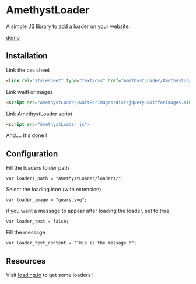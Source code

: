 # AmethystLoader
A simple JS library to add a loader on your website.

[demo](http://projets.melvin-lemoine.me/AmethystLoader/demo/)


## Installation

Link the css sheet
```html
<link rel="stylesheet" type="text/css" href="AmethystLoader/AmethystLoader.css" />
```

Link waitForImages
```html
<script src="AmethystLoader/waitForImages/dist/jquery.waitforimages.min.js">
```

Link AmethystLoader script
```html
<script src="AmethystLoader.js">
```

And.... It's done !

## Configuration

Fill the loaders folder path
```JS
var loaders_path = "AmethystLoader/loaders/";
```
Select the loading icon (with extension)
```JS
var loader_image = "gears.svg";
```
if you want a message to appear after loading the loader, set to true.
```JS
var loader_text = false;
```
Fill the message
```JS
var loader_text_content = "This is the message !";
```

## Resources
Visit [loading.io](https://loading.io) to get some loaders !
